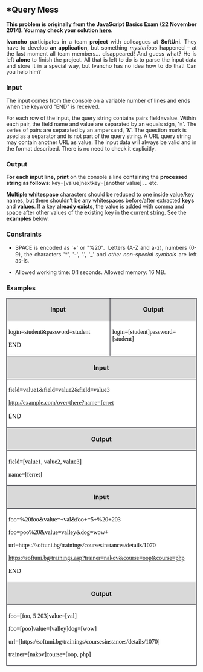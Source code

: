 <H2 CLASS="western" ALIGN=JUSTIFY>*Query Mess</H2>

<P ALIGN=JUSTIFY STYLE="margin-bottom: 0.14in; line-height: 115%"><B>This
problem is originally from the JavaScript Basics Exam (22 November
2014). You may check your solution </B><FONT COLOR="#0000ff"><SPAN LANG="zxx"><U><A HREF="https://judge.softuni.bg/Contests/Practice/Index/84#3"><B>here</B></A></U></SPAN></FONT><B>.</B></P>
<P ALIGN=JUSTIFY STYLE="margin-bottom: 0.14in; line-height: 115%"><B>Ivancho</B>
participates in a team <B>project</B> with colleagues at <B>SoftUni</B>.
 They have to develop <B>an application</B>, but something <I>mysterious</I>
happened – at the last moment all team members… disappeared!  And
guess what? He is left <B>alone</B> to finish the project.  All that
is left to do is to parse the input data and store it in a special
way, but Ivancho has no idea how to do that! Can you help him?</P>
<H3 CLASS="western">Input</H3>
<P STYLE="margin-bottom: 0.14in; line-height: 115%">The input comes
from the console on a variable number of lines and ends when the
keyword &quot;END&quot; is received.  
</P>
<P STYLE="margin-bottom: 0.14in; line-height: 115%">For each row of
the input, the query string contains pairs field=value. Within each
pair, the field name and value are separated by an equals sign, '='.
The series of pairs are separated by an ampersand, '&amp;'. The
question mark is used as a separator and is not part of the query
string. A URL query string may contain another URL as value. The
input data will always be valid and in the format described. There is
no need to check it explicitly.</P>
<H3 CLASS="western">Output</H3>
<P STYLE="margin-bottom: 0.14in; line-height: 115%"><B>For each input
line, print</B> on the console a line containing the <B>processed
string as follows</B>:  key=[value]nextkey=[another  value] … etc. 
</P>
<P STYLE="margin-bottom: 0.14in; line-height: 115%"><B>Multiple
whitespace</B> characters should be reduced to one inside value/key
names, but there shouldn’t be any whitespaces before/after
extracted <B>keys</B> and <B>values</B>. If a key <B>already exists</B>,
the value is added with comma and space after other values of the
existing key in the current string.  See the <B>examples</B> below.  
</P>
<H3 CLASS="western" ALIGN=JUSTIFY>Constraints</H3>
<UL>
	<LI><P ALIGN=JUSTIFY STYLE="margin-bottom: 0in; line-height: 115%"><FONT COLOR="#252525"><SPAN STYLE="background: #ffffff">SPACE
	is encoded as '+' or &quot;%20&quot;.</SPAN></FONT><FONT FACE="Courier New, serif"><FONT SIZE=2>
	</FONT></FONT><FONT COLOR="#252525">Letters (A-Z&nbsp;and a-z),
	numbers (0-9), the characters '*', '-', '.', '_' and </FONT><FONT COLOR="#252525"><I>other
	non-special symbols</I></FONT><FONT COLOR="#252525"> are left as-is.</FONT></P>
	<LI><P ALIGN=JUSTIFY STYLE="margin-bottom: 0in; line-height: 115%">Allowed
	working time: 0.1 seconds. Allowed memory: 16 MB.</P>
</UL>
<H3 CLASS="western" ALIGN=JUSTIFY>Examples</H3>
<TABLE WIDTH=699 CELLPADDING=4 CELLSPACING=0>
	<COL WIDTH=331>
	<COL WIDTH=350>
	<TR VALIGN=TOP>
		<TD WIDTH=331 BGCOLOR="#d9d9d9" STYLE="border: 1px solid #00000a; padding-top: 0.04in; padding-bottom: 0.04in; padding-left: 0.05in; padding-right: 0.06in">
			<P ALIGN=CENTER><B>Input</B></P>
		</TD>
		<TD WIDTH=350 BGCOLOR="#d9d9d9" STYLE="border: 1px solid #00000a; padding-top: 0.04in; padding-bottom: 0.04in; padding-left: 0.06in; padding-right: 0.06in">
			<P ALIGN=CENTER><B>Output</B></P>
		</TD>
	</TR>
	<TR VALIGN=TOP>
		<TD WIDTH=331 BGCOLOR="#ffffff" STYLE="border: 1px solid #00000a; padding-top: 0.04in; padding-bottom: 0.04in; padding-left: 0.05in; padding-right: 0.06in">
			<P ALIGN=JUSTIFY STYLE="margin-bottom: 0in"><FONT COLOR="#000000"><FONT FACE="Consolas, serif">login=student&amp;password=student</FONT></FONT></P>
			<P ALIGN=JUSTIFY><FONT COLOR="#000000"><FONT FACE="Consolas, serif">END</FONT></FONT></P>
		</TD>
		<TD WIDTH=350 BGCOLOR="#ffffff" STYLE="border: 1px solid #00000a; padding-top: 0.04in; padding-bottom: 0.04in; padding-left: 0.06in; padding-right: 0.06in">
			<P ALIGN=JUSTIFY><FONT COLOR="#000000"><FONT FACE="Consolas, serif">login=[student]password=[student]</FONT></FONT></P>
		</TD>
	</TR>
	<TR>
		<TD COLSPAN=2 WIDTH=689 VALIGN=TOP BGCOLOR="#d9d9d9" STYLE="border: 1px solid #00000a; padding-top: 0.04in; padding-bottom: 0.04in; padding-left: 0.05in; padding-right: 0.06in">
			<P ALIGN=CENTER><B>Input</B></P>
		</TD>
	</TR>
	<TR>
		<TD COLSPAN=2 WIDTH=689 VALIGN=TOP BGCOLOR="#ffffff" STYLE="border: 1px solid #00000a; padding-top: 0.04in; padding-bottom: 0.04in; padding-left: 0.05in; padding-right: 0.06in">
			<P ALIGN=JUSTIFY STYLE="margin-bottom: 0in"><FONT COLOR="#000000"><FONT FACE="Consolas, serif">field=value1&amp;field=value2&amp;field=value3</FONT></FONT></P>
			<P ALIGN=JUSTIFY STYLE="margin-bottom: 0in"><FONT COLOR="#0000ff"><SPAN LANG="zxx"><U><A HREF="http://example.com/over/there?name=ferret"><FONT FACE="Consolas, serif">http://example.com/over/there?name=ferret</FONT></A></U></SPAN></FONT></P>
			<P ALIGN=JUSTIFY><FONT COLOR="#000000">END</FONT></P>
		</TD>
	</TR>
	<TR>
		<TD COLSPAN=2 WIDTH=689 HEIGHT=1 VALIGN=TOP BGCOLOR="#d9d9d9" STYLE="border: 1px solid #00000a; padding-top: 0.04in; padding-bottom: 0.04in; padding-left: 0.05in; padding-right: 0.06in">
			<P ALIGN=CENTER><B>Output</B></P>
		</TD>
	</TR>
	<TR>
		<TD COLSPAN=2 WIDTH=689 VALIGN=TOP BGCOLOR="#ffffff" STYLE="border: 1px solid #00000a; padding-top: 0.04in; padding-bottom: 0.04in; padding-left: 0.05in; padding-right: 0.06in">
			<P ALIGN=JUSTIFY STYLE="margin-bottom: 0in"><FONT COLOR="#000000"><FONT FACE="Consolas, serif">field=[value1,
			value2, value3]</FONT></FONT></P>
			<P ALIGN=JUSTIFY><FONT COLOR="#000000"><FONT FACE="Consolas, serif">name=[ferret]</FONT></FONT></P>
		</TD>
	</TR>
	<TR>
		<TD COLSPAN=2 WIDTH=689 VALIGN=TOP BGCOLOR="#d9d9d9" STYLE="border: 1px solid #00000a; padding-top: 0.04in; padding-bottom: 0.04in; padding-left: 0.05in; padding-right: 0.06in">
			<P ALIGN=CENTER><B>Input</B></P>
		</TD>
	</TR>
	<TR>
		<TD COLSPAN=2 WIDTH=689 VALIGN=TOP BGCOLOR="#ffffff" STYLE="border: 1px solid #00000a; padding-top: 0.04in; padding-bottom: 0.04in; padding-left: 0.05in; padding-right: 0.06in">
			<P ALIGN=JUSTIFY STYLE="margin-bottom: 0in"><FONT COLOR="#000000"><FONT FACE="Consolas, serif">foo=%20foo&amp;value=+val&amp;foo+=5+%20+203</FONT></FONT></P>
			<P ALIGN=JUSTIFY STYLE="margin-bottom: 0in"><FONT COLOR="#000000"><FONT FACE="Consolas, serif">foo=poo%20&amp;value=valley&amp;dog=wow+</FONT></FONT></P>
			<P ALIGN=JUSTIFY STYLE="margin-bottom: 0in"><FONT COLOR="#000000"><FONT FACE="Consolas, serif">url=https://softuni.bg/trainings/coursesinstances/details/1070</FONT></FONT></P>
			<P ALIGN=JUSTIFY STYLE="margin-bottom: 0in"><FONT COLOR="#0000ff"><SPAN LANG="zxx"><U><A HREF="https://softuni.bg/trainings.asp?trainer=nakov&amp;course=oop&amp;course=php"><FONT FACE="Consolas, serif">https://softuni.bg/trainings.asp?trainer=nakov&amp;course=oop&amp;course=php</FONT></A></U></SPAN></FONT></P>
			<P ALIGN=JUSTIFY><FONT COLOR="#000000"><FONT FACE="Consolas, serif">END</FONT></FONT></P>
		</TD>
	</TR>
	<TR>
		<TD COLSPAN=2 WIDTH=689 HEIGHT=1 VALIGN=TOP BGCOLOR="#d9d9d9" STYLE="border: 1px solid #00000a; padding-top: 0.04in; padding-bottom: 0.04in; padding-left: 0.05in; padding-right: 0.06in">
			<P ALIGN=CENTER><B>Output</B></P>
		</TD>
	</TR>
	<TR>
		<TD COLSPAN=2 WIDTH=689 VALIGN=TOP BGCOLOR="#ffffff" STYLE="border: 1px solid #00000a; padding-top: 0.04in; padding-bottom: 0.04in; padding-left: 0.05in; padding-right: 0.06in">
			<P ALIGN=JUSTIFY STYLE="margin-bottom: 0in"><FONT COLOR="#000000"><FONT FACE="Consolas, serif">foo=[foo,
			5 203]value=[val]</FONT></FONT></P>
			<P ALIGN=JUSTIFY STYLE="margin-bottom: 0in"><FONT COLOR="#000000"><FONT FACE="Consolas, serif">foo=[poo]value=[valley]dog=[wow]</FONT></FONT></P>
			<P ALIGN=JUSTIFY STYLE="margin-bottom: 0in"><FONT COLOR="#000000"><FONT FACE="Consolas, serif">url=[https://softuni.bg/trainings/coursesinstances/details/1070]</FONT></FONT></P>
			<P ALIGN=JUSTIFY><FONT COLOR="#000000"><FONT FACE="Consolas, serif">trainer=[nakov]course=[oop,
			php]</FONT></FONT></P>
		</TD>
	</TR>
</TABLE>